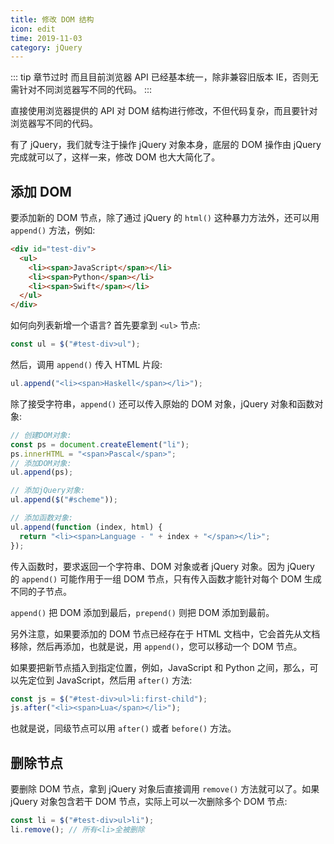 ```yaml
---
title: 修改 DOM 结构
icon: edit
time: 2019-11-03
category: jQuery
---
```


::: tip 章节过时
而且目前浏览器 API 已经基本统一，除非兼容旧版本 IE，否则无需针对不同浏览器写不同的代码。
:::

<!-- more -->

直接使用浏览器提供的 API 对 DOM 结构进行修改，不但代码复杂，而且要针对浏览器写不同的代码。

有了 jQuery，我们就专注于操作 jQuery 对象本身，底层的 DOM 操作由 jQuery 完成就可以了，这样一来，修改 DOM 也大大简化了。

## 添加 DOM

要添加新的 DOM 节点，除了通过 jQuery 的 `html()` 这种暴力方法外，还可以用 `append()` 方法，例如:

```html
<div id="test-div">
  <ul>
    <li><span>JavaScript</span></li>
    <li><span>Python</span></li>
    <li><span>Swift</span></li>
  </ul>
</div>
```

如何向列表新增一个语言? 首先要拿到 `<ul>` 节点:

```js
const ul = $("#test-div>ul");
```

然后，调用 `append()` 传入 HTML 片段:

```js
ul.append("<li><span>Haskell</span></li>");
```

除了接受字符串，`append()` 还可以传入原始的 DOM 对象，jQuery 对象和函数对象:

```js
// 创建DOM对象:
const ps = document.createElement("li");
ps.innerHTML = "<span>Pascal</span>";
// 添加DOM对象:
ul.append(ps);

// 添加jQuery对象:
ul.append($("#scheme"));

// 添加函数对象:
ul.append(function (index, html) {
  return "<li><span>Language - " + index + "</span></li>";
});
```

传入函数时，要求返回一个字符串、DOM 对象或者 jQuery 对象。因为 jQuery 的 `append()` 可能作用于一组 DOM 节点，只有传入函数才能针对每个 DOM 生成不同的子节点。

`append()` 把 DOM 添加到最后，`prepend()` 则把 DOM 添加到最前。

另外注意，如果要添加的 DOM 节点已经存在于 HTML 文档中，它会首先从文档移除，然后再添加，也就是说，用 `append()`，您可以移动一个 DOM 节点。

如果要把新节点插入到指定位置，例如，JavaScript 和 Python 之间，那么，可以先定位到 JavaScript，然后用 `after()` 方法:

```js
const js = $("#test-div>ul>li:first-child");
js.after("<li><span>Lua</span></li>");
```

也就是说，同级节点可以用 `after()` 或者 `before()` 方法。

## 删除节点

要删除 DOM 节点，拿到 jQuery 对象后直接调用 `remove()` 方法就可以了。如果 jQuery 对象包含若干 DOM 节点，实际上可以一次删除多个 DOM 节点:

```js
const li = $("#test-div>ul>li");
li.remove(); // 所有<li>全被删除
```
